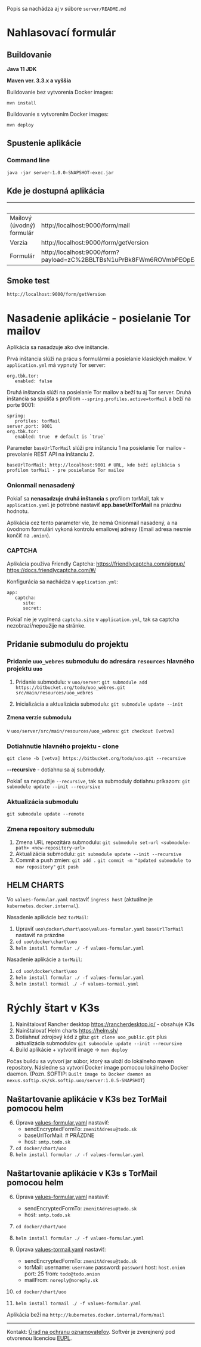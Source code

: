 Popis sa nachádza aj v súbore `server/README.md`

# Nahlasovací formulár

## Buildovanie

 **Java 11 JDK**

 **Maven ver. 3.3.x a vyššia**

Buildovanie bez vytvorenia Docker images:

    mvn install

Buildovanie s vytvorením Docker images:

    mvn deploy

## Spustenie aplikácie

### Command line

    java -jar server-1.0.0-SNAPSHOT-exec.jar


## Kde je dostupná aplikácia

|                           | URL                                                                                                                                                                                      |
|---------------------------|------------------------------------------------------------------------------------------------------------------------------------------------------------------------------------------|
| Mailový (úvodný) formulár | http://localhost:9000/form/mail                                                                                                                                                          |
| Verzia                    | http://localhost:9000/form/getVersion                                                                                                                                                    |
| Formulár                  | http://localhost:9000/form?payload=zC%2BBLTBsN1uPrBk8FWm6ROVmbPEOpEJsHg39HtPzDB7iGyXI8FcSrrIpO0eCiIYUA5YPaSUfbH7j2aUMiglRXlOqsBrZFlyzLd8q3KTsAk3h0nISQA%3D%3D&nonce=DOoFY6pmXyz3C7I%2B   |


## Smoke test

    http://localhost:9000/form/getVersion

# Nasadenie aplikácie - posielanie Tor mailov

Aplikácia sa nasadzuje ako dve inštancie.

Prvá inštancia slúži na prácu s formulármi a posielanie klasických mailov.
V `application.yml` má vypnutý Tor server:

    org.tbk.tor:
       enabled: false

Druhá inštancia slúži na posielanie Tor mailov a beží tu aj Tor server.
Druhá inštancia sa spúšťa s profilom `--spring.profiles.active=torMail` a beží na porte 9001:

    spring:
       profiles: torMail
    server.port: 9001
    org.tbk.tor:
       enabled: true  # default is `true`

Parameter `baseUrlTorMail` slúži pre inštanciu 1 na posielanie Tor mailov - prevolanie REST API na inštanciu 2.

    baseUrlTorMail: http://localhost:9001 # URL, kde beží aplikácia s profilom torMail - pre posielanie Tor mailov

### Onionmail nenasadený

Pokiaľ sa **nenasadzuje druhá inštancia** s profilom torMail, tak v `application.yaml` je potrebné nastaviť **app.baseUrlTorMail** na prázdnu hodnotu.

Aplikácia cez tento parameter vie, že nemá Onionmail nasadený, a na úvodnom formulári vykoná kontrolu emailovej adresy (Email adresa nesmie končiť na `.onion`).

### CAPTCHA

Aplikácia používa Friendly Captcha:
https://friendlycaptcha.com/signup/
https://docs.friendlycaptcha.com/#/

Konfigurácia sa nachádza v `application.yml`:

```
app:
   captcha:
      site:
      secret:
```

Pokiaľ nie je vyplnená `captcha.site` v `application.yml`, tak sa captcha nezobrazí/nepoužije na stránke.

## Pridanie submodulu do projektu

### Pridanie `uuo_webres` submodulu do adresára `resources` hlavného projektu `uuo`

1. Pridanie submodulu:
   v `uoo/server`:
   `git submodule add https://bitbucket.org/todo/uoo_webres.git src/main/resources/uoo_webres`

2. Inicializácia a aktualizácia submodulu:
   `git submodule update --init`

#### Zmena verzie submodulu

v `uoo/server/src/main/resources/uoo_webres`:
`git checkout [vetva]`

### Dotiahnutie hlavného projektu - clone

`git clone -b [vetva] https://bitbucket.org/todo/uoo.git --recursive`

**--recursive** - dotiahnu sa aj submoduly.

Pokiaľ sa nepoužije `--recursive`, tak sa submoduly dotiahnu príkazom:
`git submodule update --init --recursive`

### Aktualizácia submodulu
`git submodule update --remote`

### Zmena repository submodulu

1. Zmena URL repozitára submodulu:
   `git submodule set-url <submodule-path> <new-repository-url>`
2. Aktualizácia submodulu:
   `git submodule update --init --recursive`
3. Commit a push zmien:
   `git add .`
   `git commit -m "Updated submodule to new repository"`
   `git push`

## **HELM CHARTS**

Vo `values-formular.yaml` nastaviť `ingress host` (aktuálne je `kubernetes.docker.internal`).

Nasadenie aplikácie bez `torMail`:

1. Upraviť `uoo\docker\chart\uoo\values-formular.yaml`
   `baseUrlTorMail` nastaviť na prázdne
2. `cd uoo\docker\chart\uoo`
3. `helm install formular ./ -f values-formular.yaml`

Nasadenie aplikácie a `torMail`:

1. `cd uoo\docker\chart\uoo`
2. `helm install formular ./ -f values-formular.yaml`
3. `helm install tormail ./ -f values-tormail.yaml`

# **Rýchly štart v K3s**

1. Nainštalovať Rancher desktop https://rancherdesktop.io/ - obsahuje K3s
2. Nainštalovať Helm charts https://helm.sh/
4. Dotiahnuť zdrojový kód z gitu: `git clone uoo_public.git` plus aktualizácia submodulov `git submodule update --init --recursive`
5. Build aplikácie + vytvoriť image -> `mvn deploy`

Počas buildu sa vytvorí jar súbor, ktorý sa uloží do lokálneho maven repository.
Následne sa vytvorí Docker image pomocou lokálneho Docker daemon.
(Pozn. SOFTIP: `Built image to Docker daemon as nexus.softip.sk/sk.softip.uoo/server:1.0.5-SNAPSHOT`)

## Naštartovanie aplikácie v K3s bez TorMail pomocou helm
6. Úprava [values-formular.yaml](docker%2Fchart%2Fuoo%2Fvalues-formular.yaml) nastaviť:
    - sendEncryptedFormTo: `zmenitAdresu@todo.sk`
    - baseUrlTorMail: # PRÁZDNE
    - host: `smtp.todo.sk`
7. `cd docker/chart/uoo`
8. `helm install formular ./ -f values-formular.yaml`

## Naštartovanie aplikácie v K3s s TorMail pomocou helm

6. Úprava [values-formular.yaml](docker%2Fchart%2Fuoo%2Fvalues-formular.yaml) nastaviť:
   - sendEncryptedFormTo: `zmenitAdresu@todo.sk`
   - host: `smtp.todo.sk`
7. `cd docker/chart/uoo`
8. `helm install formular ./ -f values-formular.yaml`

9. Úprava [values-tormail.yaml](docker%2Fchart%2Fuoo%2Fvalues-tormail.yaml) nastaviť:
   - sendEncryptedFormTo: `zmenitAdresu@todo.sk`
   - torMail:
     username: `username`
     password: `password`
     host: `host.onion`
     port: 25
     from: `todo@todo.onion`
   - mailFrom: `noreply@noreply.sk`
10. `cd docker/chart/uoo`
11. `helm install tormail ./ -f values-formular.yaml`

Aplikácia beží na `http://kubernetes.docker.internal/form/mail`

---

Kontakt: [Úrad na ochranu oznamovateľov](https://www.oznamovatelia.sk/). Softvér je zverejnený pod otvorenou licenciou [EUPL](LICENSE.txt).
